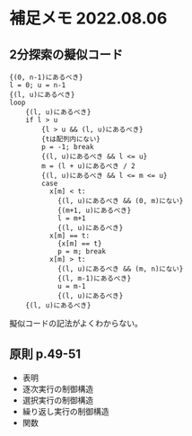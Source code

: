 # 補足メモ 2022.08.06  
## 2分探索の擬似コード  
    {(0, n-1)にあるべき}
    l = 0; u = n-1
    {(l, u)にあるべき}
    loop
        {(l, u)にあるべき}
        if l > u
            {l > u && (l, u)にあるべき}
            {tは配列内にない}
            p = -1; break
            {(l, u)にあるべき && l <= u}
            m = (l + u)にあるべき / 2
            {(l, u)にあるべき && l <= m <= u}
            case
              x[m] < t:
                {(l, u)にあるべき && (0, m)にない}
                {(m+1, u)にあるべき}
                l = m+1
                {(l, u)にあるべき}
              x[m] == t:
                {x[m] == t}
                p = m; break
              x[m] > t:
                {(l, u)にあるべき && (m, n)にない}
                {(l, m-1)にあるべき}
                u = m-1
                {(l, u)にあるべき}
        {(l, u)にあるべき}
擬似コードの記法がよくわからない。  

## 原則 p.49-51  
- 表明  
- 逐次実行の制御構造  
- 選択実行の制御構造  
- 繰り返し実行の制御構造  
- 関数  

 
